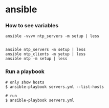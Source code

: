 # ansible


### How to see variables


```
ansible -vvvv ntp_servers -m setup | less


ansible ntp_servers -m setup | less
ansible ntp_clients -m setup | less
ansible ntp -m setup | less
```

### Run a playbook

```
# only show hosts
$ ansible-playbook servers.yml --list-hosts

# run
$ ansible-playbook servers.yml
```
